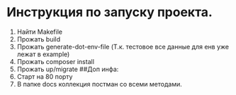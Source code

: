 # Инструкция по запуску проекта. 
1. Найти Makefile
2. Прожать build
3. Прожать generate-dot-env-file (Т.к. тестовое все данные для енв уже лежат в example)
4. Прожать composer install
5. Прожать up/migrate
##Доп инфа:
1. Старт на 80 порту
2. В папке docs коллекция постман со всеми методами.
